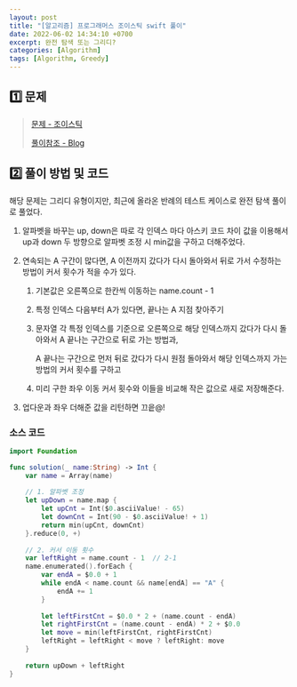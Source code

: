 ```yaml
---
layout: post
title: "[알고리즘] 프로그래머스 조이스틱 swift 풀이"
date: 2022-06-02 14:34:10 +0700
excerpt: 완전 탐색 또는 그리디?
categories: [Algorithm]
tags: [Algorithm, Greedy]
---
```


## **1️⃣ 문제**

> [문제 - 조이스틱](https://programmers.co.kr/learn/courses/30/lessons/42860)
>
> [풀이참조 - Blog](https://inuplace.tistory.com/1091?category=869907)

## 2️⃣ 풀이 방법 및 코드

해당 문제는 그리디 유형이지만, 최근에 올라온 반례의 테스트 케이스로 완전 탐색 풀이로 풀었다.

1. 알파벳을 바꾸는 up, down은 따로 각 인덱스 마다 아스키 코드 차이 값을 이용해서 up과 down 두 방향으로 알파벳 조정 시 min값을 구하고 더해주었다.

2. 연속되는 A 구간이 많다면, A 이전까지 갔다가 다시 돌아와서 뒤로 가서 수정하는 방법이 커서 횟수가 적을 수가 있다.

   1. 기본값은 오른쪽으로 한칸씩 이동하는 name.count - 1

   2. 특정 인덱스 다음부터 A가 있다면, 끝나는 A 지점 찾아주기

   3. 문자열 각 특정 인덱스를 기준으로 오른쪽으로 해당 인덱스까지 갔다가 다시 돌아와서 A 끝나는 구간으로 뒤로 가는 방법과,

      A 끝나는 구간으로 먼저 뒤로 갔다가 다시 원점 돌아와서 해당 인덱스까지 가는 방법의 커서 횟수를 구하고

   4. 미리 구한 좌우 이동 커서 횟수와 이들을 비교해 작은 값으로 새로 저장해준다.

3. 업다운과 좌우 더해준 값을 리턴하면 끄읕@!

### 소스 코드

``` swift
import Foundation

func solution(_ name:String) -> Int {
    var name = Array(name)
    
    // 1. 알파벳 조정
    let upDown = name.map {
        let upCnt = Int($0.asciiValue! - 65)
        let downCnt = Int(90 - $0.asciiValue! + 1)
        return min(upCnt, downCnt)
    }.reduce(0, +)
    
    // 2. 커서 이동 횟수
    var leftRight = name.count - 1  // 2-1
    name.enumerated().forEach {
        var endA = $0.0 + 1
        while endA < name.count && name[endA] == "A" {
            endA += 1
        }
        
        let leftFirstCnt = $0.0 * 2 + (name.count - endA)
        let rightFirstCnt = (name.count - endA) * 2 + $0.0
        let move = min(leftFirstCnt, rightFirstCnt)
        leftRight = leftRight < move ? leftRight: move
    }
    
    return upDown + leftRight
}
```
